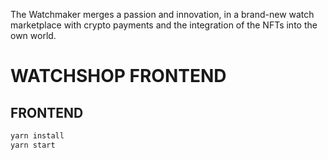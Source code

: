The Watchmaker merges a passion and innovation, in a brand-new watch marketplace with crypto payments and the integration of the NFTs into the own world.

# WATCHSHOP FRONTEND

## FRONTEND
```bash
yarn install
yarn start
```